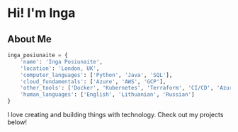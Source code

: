 # Hi! I'm Inga

## About Me

```python
inga_posiunaite = {
    'name': 'Inga Posiunaite',
    'location': 'London, UK',
    'computer_languages': ['Python', 'Java', 'SQL'],
    'cloud_fundamentals': ['Azure', 'AWS', 'GCP'],
    'other_tools': ['Docker', 'Kubernetes', 'Terraform', 'CI/CD', 'Azure DevOps', 'Linux', 'BASH & PowerShell', 'Agile'],
    'human_languages': ['English', 'Lithuanian', 'Russian']
}
```

I love creating and building things with technology. Check out my projects below! 
